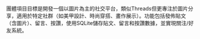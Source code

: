 團體項目目標是開發一個以圖片為主的社交平台，類似Threads但更專注於圖片分享，適用於特定社群（如美甲設計、時尚穿搭、畫作展示）。功能包括發佈貼文（含圖片）、留言、按讚，使用SQLite儲存貼文、留言和按讚數據，並實現關注/好友系統。
